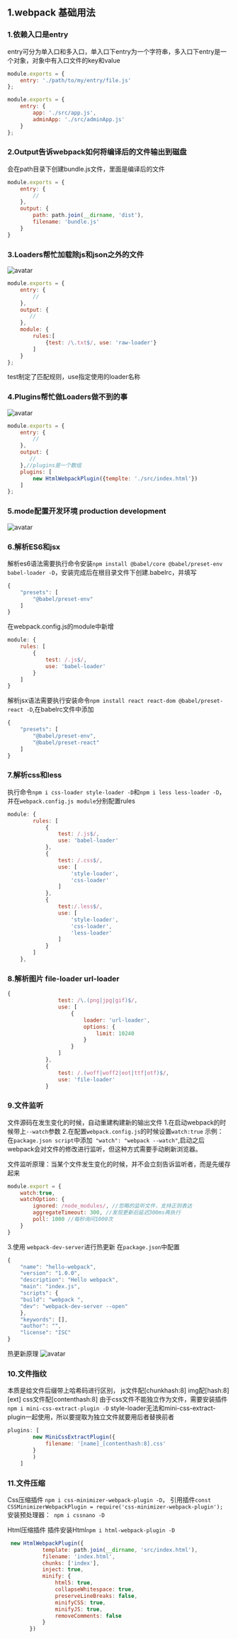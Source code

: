 ## 1.webpack 基础用法

### 1.依赖入口是entry

entry可分为单入口和多入口，单入口下entry为一个字符串，多入口下entry是一个对象，对象中有入口文件的key和value
```javascript
module.exports = {
    entry: './path/to/my/entry/file.js'
};

module.exports = {
    entry: {
        app: './src/app.js',
        adminApp: './src/adminApp.js'
    }
};
 ```

 ### 2.Output告诉webpack如何将编译后的文件输出到磁盘
会在path目录下创建bundle.js文件，里面是编译后的文件
```javascript
module.exports = {
    entry: {
        //
    },
    output: {
        path: path.join(__dirname, 'dist'),
        filename: 'bundle.js'
    }
}
```
 ### 3.Loaders帮忙加载除js和json之外的文件

![avatar](../packnote/img/loaders.png)

```javascript
module.exports = {
    entry: {
        //
    },
    output: {
       //
    },
    module: {
        rules:[
            {test: /\.txt$/, use: 'raw-loader'}
        ]
    }
};
```
test制定了匹配规则，use指定使用的loader名称

### 4.Plugins帮忙做Loaders做不到的事
![avatar](../packnote/img/plugins.png)
```javascript
module.exports = {
    entry: {
        //
    },
    output: {
       //
    },//plugins是一个数组
    plugins: [
        new HtmlWebpackPlugin({templte: './src/index.html'})
    ]
};
```
### 5.mode配置开发环境 production development
![avatar](../packnote/img/mode.png)

### 6.解析ES6和jsx

解析es6语法需要执行命令安装`npm install @babel/core @babel/preset-env babel-loader -D`，安装完成后在根目录文件下创建.babelrc，并填写
```javascript
{
    "presets": [
        "@babel/preset-env"
    ]
}
```
在webpack.config.js的module中新增
```javascript
module: {
    rules: [
        {
            test: /.js$/,
            use: 'babel-loader'
        }
    ]
}
```
解析jsx语法需要执行安装命令`npm install react react-dom @babel/preset-react -D`,在babelrc文件中添加
```javascript
{
    "presets": [
        "@babel/preset-env",
        "@babel/preset-react"
    ]
}
```

### 7.解析css和less

执行命令`npm i css-loader style-loader -D`和`npm i less less-loader -D`，并在`webpack.config.js module`分别配置rules
```javascript
module: {
        rules: [
            {
                test: /.js$/,
                use: 'babel-loader'
            },
            {
                test: /.css$/,
                use: [
                    'style-loader',
                    'css-loader'
                ]
            },
            {
                test:/.less$/,
                use: [
                    'style-loader',
                    'css-loader',
                    'less-loader'
                ]
            }
        ]
    },
```

### 8.解析图片 file-loader url-loader
```javascript
{
                test: /\.(png|jpg|gif)$/,
                use: [
                    {
                        loader: 'url-loader',
                        options: {
                            limit: 10240
                        }
                    }
                ]
            },
            {
                test: /.(woff|woff2|eot|ttf|otf)$/,
                use: 'file-loader'
            }
```
### 9.文件监听
文件源码在发生变化的时候，自动重建构建新的输出文件
1.在启动webpack的时候带上`--watch`参数
2.在配置`webpack.config.js`的时候设置`watch:true`
示例：
在`package.json script`中添加` "watch": "webpack --watch"`,启动之后webpack会对文件的修改进行监听，但这种方式需要手动刷新浏览器。


文件监听原理：当某个文件发生变化的时候，并不会立刻告诉监听者，而是先缓存起来
```javascript
module.export = {
    watch:true,
    watchOption: {
        ignored: /node_modules/, //忽略的监听文件，支持正则表达
        aggregateTimeout: 300, //发现更新后延迟300ms再执行
        poll: 1000 //每秒询问1000次
    }
}
```
3.使用 `webpack-dev-server`进行热更新
在`package.json`中配置
```javascript
{
    "name": "hello-webpack",
    "version": "1.0.0",
    "description": "Hello webpack",
    "main": "index.js",
    "scripts": {
    "build": "webpack ",
    "dev": "webpack-dev-server --open"
    },
    "keywords": [],
    "author": "",
    "license": "ISC"
}
```
热更新原理
![avatar](../packnote/img/热更新原理.png)

### 10.文件指纹

本质是给文件后缀带上哈希码进行区别，
js文件配[chunkhash:8]
img配[hash:8][ext]
css文件配[contenthash:8]
由于css文件不能独立作为文件，需要安装插件`npm i mini-css-extract-plugin -D`
style-loader无法和mini-css-extract-plugin一起使用，所以要提取为独立文件就要用后者替换前者
```javascript
plugins: [
        new MiniCssExtractPlugin({
            filename: '[name]_[contenthash:8].css'
        }
        )
    ]
```

### 11.文件压缩

 Css压缩插件 `npm i css-minimizer-webpack-plugin -D`， 引用插件`const CSSMinimizerWebpackPlugin = require('css-minimizer-webpack-plugin');`
 安装预处理器：` npm i cssnano -D`

 Html压缩插件
插件安装Html`npm i html-webpack-plugin -D`
 ```javascript
  new HtmlWebpackPlugin({
            template: path.join(__dirname, 'src/index.html'),
            filename: 'index.html',
            chunks: ['index'],
            inject: true,
            minify: {
                html5: true,
                collapseWhitespace: true,
                preserveLineBreaks: false,
                minifyCSS: true,
                minifyJS: true,
                removeComments: false
            }
        })
 ```






